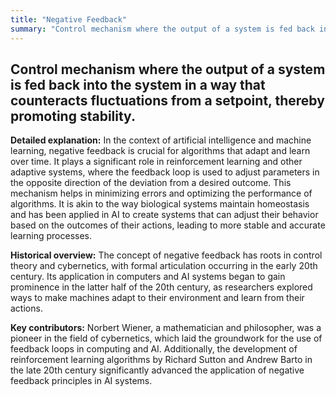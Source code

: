 ```yaml
---
title: "Negative Feedback"
summary: "Control mechanism where the output of a system is fed back into the system in a way that counteracts fluctuations from a setpoint, thereby promoting stability."
---
```


## Control mechanism where the output of a system is fed back into the system in a way that counteracts fluctuations from a setpoint, thereby promoting stability.

**Detailed explanation:** In the context of artificial intelligence and machine learning, negative feedback is crucial for algorithms that adapt and learn over time. It plays a significant role in reinforcement learning and other adaptive systems, where the feedback loop is used to adjust parameters in the opposite direction of the deviation from a desired outcome. This mechanism helps in minimizing errors and optimizing the performance of algorithms. It is akin to the way biological systems maintain homeostasis and has been applied in AI to create systems that can adjust their behavior based on the outcomes of their actions, leading to more stable and accurate learning processes.

**Historical overview:** The concept of negative feedback has roots in control theory and cybernetics, with formal articulation occurring in the early 20th century. Its application in computers and AI systems began to gain prominence in the latter half of the 20th century, as researchers explored ways to make machines adapt to their environment and learn from their actions.

**Key contributors:** Norbert Wiener, a mathematician and philosopher, was a pioneer in the field of cybernetics, which laid the groundwork for the use of feedback loops in computing and AI. Additionally, the development of reinforcement learning algorithms by Richard Sutton and Andrew Barto in the late 20th century significantly advanced the application of negative feedback principles in AI systems.

